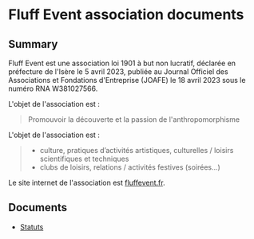 # Fluff Event association documents

## Summary

Fluff Event est une association loi 1901 à but non lucratif, déclarée en préfecture de l'Isère le 5 avril 2023, publiée au Journal Officiel des Associations et Fondations d'Entreprise (JOAFE) le 18 avril 2023 sous le numéro RNA W381027566.

L'objet de l'association est :

> Promouvoir la découverte et la passion de l'anthropomorphisme

L'objet de l'association est :

> - culture, pratiques d’activités artistiques, culturelles / loisirs scientifiques et techniques
> - clubs de loisirs, relations / activités festives (soirées…)

Le site internet de l'association est [fluffevent.fr](https://fluffevent.fr/).


## Documents

- [Statuts](Statuts.md)
